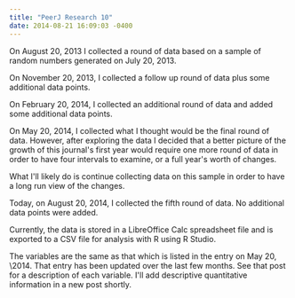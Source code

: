 ```yaml
---
title: "PeerJ Research 10"
date: 2014-08-21 16:09:03 -0400
---
```


On August 20, 2013 I collected a round of data based on a sample of random 
numbers generated on July 20, 2013.

On November 20, 2013, I collected a follow up round of data plus some 
additional data points.

On February 20, 2014, I collected an additional round of data and added some 
additional data points.

On May 20, 2014, I collected what I thought would be the final round of data. 
However, after exploring the data I decided that a better picture of the growth 
of this journal's first year would require one more round of data in order to 
have four intervals to examine, or a full year's worth of changes.

What I'll likely do is continue collecting data on this sample in order to have
a long run view of the changes.

Today, on August 20, 2014, I collected the fifth round of data. No additional
data points were added.

Currently, the data is stored in a LibreOffice Calc spreadsheet file and is
exported to a CSV file for analysis with R using R Studio.

The variables are the same as that which is listed in the entry on May 20, 
\2014. That entry has been updated over the last few months. See that post for 
a description of each variable. I'll add descriptive quantitative information 
in a new post shortly.
